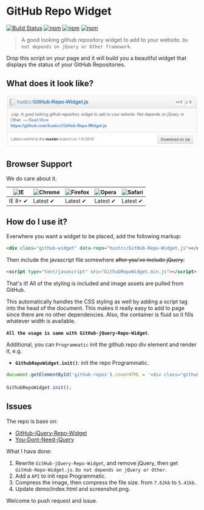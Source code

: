 # GitHub Repo Widget

[![Build Status](https://travis-ci.org/hustcc/GitHub-Repo-Widget.js.svg?branch=master)](https://travis-ci.org/hustcc/GitHub-Repo-Widget.js) [![npm](https://img.shields.io/npm/v/github-repo-widget.js.svg?style=flat-square)](https://www.npmjs.com/package/github-repo-widget.js) [![npm](https://img.shields.io/npm/dt/github-repo-widget.js.svg?style=flat-square)](https://www.npmjs.com/package/github-repo-widget.js) [![npm](https://img.shields.io/npm/l/github-repo-widget.js.svg?style=flat-square)](https://www.npmjs.com/package/github-repo-widget.js)

> A good looking github repository widget to add to your website. `Do not depends on jQuery or Other framework`.

Drop this script on your page and it will build you a beautiful widget that displays the status of your GitHub Repositories.


## What does it look like?

![Widget Image](demo/screenshot.png)


## Browser Support

We do care about it.

![IE](https://cloud.githubusercontent.com/assets/398893/3528325/20373e76-078e-11e4-8e3a-1cb86cf506f0.png) | ![Chrome](https://cloud.githubusercontent.com/assets/398893/3528328/23bc7bc4-078e-11e4-8752-ba2809bf5cce.png) | ![Firefox](https://cloud.githubusercontent.com/assets/398893/3528329/26283ab0-078e-11e4-84d4-db2cf1009953.png) | ![Opera](https://cloud.githubusercontent.com/assets/398893/3528330/27ec9fa8-078e-11e4-95cb-709fd11dac16.png) | ![Safari](https://cloud.githubusercontent.com/assets/398893/3528331/29df8618-078e-11e4-8e3e-ed8ac738693f.png)
--- | --- | --- | --- | --- |
IE 8+ ✔ | Latest ✔ | Latest ✔ | Latest ✔ | Latest ✔ |


## How do I use it?

Everwhere you want a widget to be placed, add the following markup:

```html
<div class="github-widget" data-repo="hustcc/GitHub-Repo-Widget.js"></div>
```

Then include the javascript file somewhere ~~after you've include jQuery~~:

```html
<script type="text/javascript" src="GithubRepoWidget.min.js"></script>
```

That's it! All of the styling is included and image assets are pulled from GitHub. 

This automatically handles the CSS styling as well by adding a script tag into the head of the document. This makes it really easy to add to page since there are no other dependencies. Also, the container is fluid so it fills whatever width is available.

**`All the usage is same with GitHub-jQuery-Repo-Widget`**.

Additional, you can `Programmatic` init the github repo div element and render it, e.g.

 - **`GithubRepoWidget.init()`**: init the repo Programmatic.

```javascript
document.getElementById('github-repos').innerHTML = '<div class="github-widget" data-repo="hustcc/GitHub-Repo-Widget.js"></div>';

GithubRepoWidget.init();
```


## Issues

The repo is base on:

 - [GitHub-jQuery-Repo-Widget](https://github.com/JoelSutherland/GitHub-jQuery-Repo-Widget)
 - [You-Dont-Need-jQuery](https://github.com/oneuijs/You-Dont-Need-jQuery)

What I hava done:

1. Rewrite `GitHub-jQuery-Repo-Widget`, and remove jQuery, then get `GitHub-Repo-Widget.js`. `Do not depends on jQuery or Other`.
2. Add a `API` to init repo Programmatic.
2. Compress the image, then compress the file size. from `7.62kb` to `5.41kb`.
3. Update demo/index.html and screenshot.png.

Welcome to push request and issue.